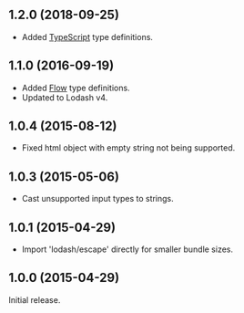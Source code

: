 ## 1.2.0 (2018-09-25)

* Added [TypeScript](https://www.typescriptlang.org/) type definitions.

## 1.1.0 (2016-09-19)

* Added [Flow](https://flow.org/) type definitions.
* Updated to Lodash v4.

## 1.0.4 (2015-08-12)

* Fixed html object with empty string not being supported.

## 1.0.3 (2015-05-06)

* Cast unsupported input types to strings.

## 1.0.1 (2015-04-29)

* Import 'lodash/escape' directly for smaller bundle sizes.

## 1.0.0 (2015-04-29)

Initial release.
